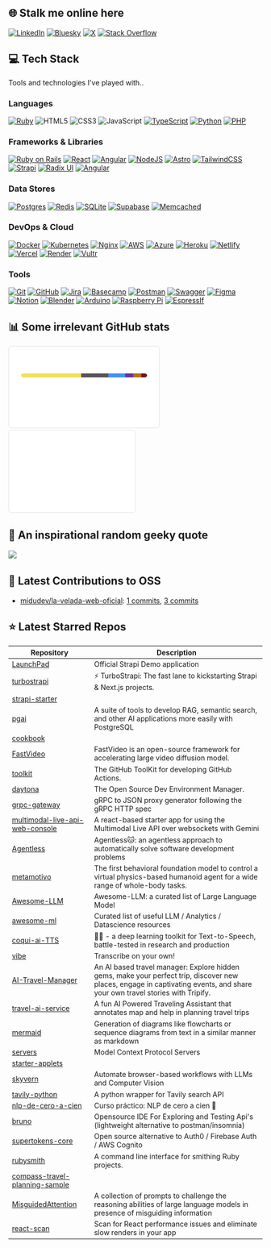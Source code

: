 ## 🌐 Stalk me online here
[![LinkedIn](https://img.shields.io/badge/LinkedIn-0a66c2.svg?logo=linkedin&logoColor=white)](https://linkedin.com/in/PJMARTORELL)
[![Bluesky](https://img.shields.io/badge/Bluesky-208bfe.svg?logo=bluesky&logoColor=white)](https://bsky.app/profile/pjmartorell.dev)
[![X](https://img.shields.io/badge/Twitter-222222.svg?logo=X&logoColor=white)](https://x.com/PJMARTORELL)
[![Stack Overflow](https://img.shields.io/badge/S✝ack%20Overflow-FE7A16.svg?logo=stackoverflow&logoColor=white)](https://stackoverflow.com/users/960819/pere-joan-martorell)

## 💻 Tech Stack
Tools and technologies I've played with..

### Languages
[![Ruby](https://img.shields.io/badge/ruby-%23CC342D.svg?style=for-the-badge&logo=ruby&logoColor=white)](https://www.ruby-lang.org/en/)
![HTML5](https://img.shields.io/badge/html5-%23E34F26.svg?style=for-the-badge&logo=html5&logoColor=white)
![CSS3](https://img.shields.io/badge/css3-%231572B6.svg?style=for-the-badge&logo=css3&logoColor=white)
![JavaScript](https://img.shields.io/badge/javascript-%23323330.svg?style=for-the-badge&logo=javascript&logoColor=%23F7DF1E)
[![TypeScript](https://img.shields.io/badge/typescript-%23007ACC.svg?style=for-the-badge&logo=typescript&logoColor=white)](https://www.typescriptlang.org/)
[![Python](https://img.shields.io/badge/python-3670A0?style=for-the-badge&logo=python&logoColor=ffdd54)](https://www.python.org/)
[![PHP](https://img.shields.io/badge/php-%23777BB4.svg?style=for-the-badge&logo=php&logoColor=white)](https://www.php.net/)

### Frameworks & Libraries
[![Ruby on Rails](https://img.shields.io/badge/rubyonrails-%23CC0000.svg?style=for-the-badge&logo=rubyonrails&logoColor=white)](https://rubyonrails.org/)
[![React](https://img.shields.io/badge/react-%2320232a.svg?style=for-the-badge&logo=react&logoColor=%2361DAFB)](https://react.dev/)
[![Angular](https://img.shields.io/badge/angular-E23237?style=for-the-badge&logo=angular&logoColor=white)](https://angular.dev/)
[![NodeJS](https://img.shields.io/badge/node.js-6DA55F?style=for-the-badge&logo=node.js&logoColor=white)](https://nodejs.org/)
[![Astro](https://img.shields.io/badge/astro-%232C2052.svg?style=for-the-badge&logo=astro&logoColor=white)](https://astro.build/)
[![TailwindCSS](https://img.shields.io/badge/tailwindcss-%2338B2AC.svg?style=for-the-badge&logo=tailwind-css&logoColor=white)](https://tailwindcss.com/)
[![Strapi](https://img.shields.io/badge/strapi-%232E7EEA.svg?style=for-the-badge&logo=strapi&logoColor=white)](https://strapi.io/)
[![Radix UI](https://img.shields.io/badge/radix%20ui-161618.svg?style=for-the-badge&logo=radix-ui&logoColor=white)](https://www.radix-ui.com/)
[![Angular](https://img.shields.io/badge/angular-E23237?style=for-the-badge&logo=angular&logoColor=white)](https://angular.dev/)

### Data Stores
[![Postgres](https://img.shields.io/badge/postgres-%23316192.svg?style=for-the-badge&logo=postgresql&logoColor=white)](https://www.postgresql.org/)
[![Redis](https://img.shields.io/badge/redis-%23DD0031.svg?style=for-the-badge&logo=redis&logoColor=white)](https://redis.io/)
[![SQLite](https://img.shields.io/badge/sqlite-%2307405e.svg?style=for-the-badge&logo=sqlite&logoColor=white)](https://www.sqlite.org/index.html)
[![Supabase](https://img.shields.io/badge/Supabase-3ECF8E?style=for-the-badge&logo=supabase&logoColor=white)](https://supabase.com/)
[![Memcached](https://img.shields.io/badge/memcached-0769AD?style=for-the-badge&logo=memcached&logoColor=white)](https://memcached.org/)

### DevOps & Cloud
[![Docker](https://img.shields.io/badge/docker-%230db7ed.svg?style=for-the-badge&logo=docker&logoColor=white)](https://www.docker.com/)
[![Kubernetes](https://img.shields.io/badge/kubernetes-%23326ce5.svg?style=for-the-badge&logo=kubernetes&logoColor=white)](https://kubernetes.io/)
[![Nginx](https://img.shields.io/badge/nginx-%23009639.svg?style=for-the-badge&logo=nginx&logoColor=white)](https://nginx.org/)
[![AWS](https://img.shields.io/badge/AWS-%23FF9900.svg?style=for-the-badge&logo=amazon-aws&logoColor=white)](https://aws.amazon.com/)
[![Azure](https://img.shields.io/badge/azure-%230072C6.svg?style=for-the-badge&logo=microsoftazure&logoColor=white)](https://azure.microsoft.com/)
[![Heroku](https://img.shields.io/badge/heroku-%23430098.svg?style=for-the-badge&logo=heroku&logoColor=white)](https://www.heroku.com/)
[![Netlify](https://img.shields.io/badge/netlify-%23000000.svg?style=for-the-badge&logo=netlify&logoColor=#00C7B7)](https://www.netlify.com/)
[![Vercel](https://img.shields.io/badge/vercel-%23000000.svg?style=for-the-badge&logo=vercel&logoColor=white)](https://vercel.com/)
[![Render](https://img.shields.io/badge/Render-%46E3B7.svg?style=for-the-badge&logo=render&logoColor=white)](https://render.com/)
[![Vultr](https://img.shields.io/badge/Vultr-007BFC.svg?style=for-the-badge&logo=vultr)](https://www.vultr.com/)

### Tools
[![Git](https://img.shields.io/badge/git-%23F05033.svg?style=for-the-badge&logo=git&logoColor=white)](https://git-scm.com/)
[![GitHub](https://img.shields.io/badge/github-%23121011.svg?style=for-the-badge&logo=github&logoColor=white)](https://github.com/)
[![Jira](https://img.shields.io/badge/jira-%230A0FFF.svg?style=for-the-badge&logo=jira&logoColor=white)](https://www.atlassian.com/software/jira)
[![Basecamp](https://img.shields.io/badge/basecamp-57D9A3.svg?style=for-the-badge&logo=basecamp&logoColor=white)](https://basecamp.com/)
[![Postman](https://img.shields.io/badge/Postman-FF6C37?style=for-the-badge&logo=postman&logoColor=white)](https://www.postman.com/)
[![Swagger](https://img.shields.io/badge/-Swagger-%23Clojure?style=for-the-badge&logo=swagger&logoColor=white)](https://swagger.io/)
[![Figma](https://img.shields.io/badge/figma-%23F24E1E.svg?style=for-the-badge&logo=figma&logoColor=white)](https://www.figma.com/)
[![Notion](https://img.shields.io/badge/Notion-%23000000.svg?style=for-the-badge&logo=notion&logoColor=white)](https://www.notion.so/)
[![Blender](https://img.shields.io/badge/blender-%23F5792A.svg?style=for-the-badge&logo=blender&logoColor=white)](https://www.blender.org/)
[![Arduino](https://img.shields.io/badge/-Arduino-00979D?style=for-the-badge&logo=Arduino&logoColor=white)](https://www.arduino.cc/)
[![Raspberry Pi](https://img.shields.io/badge/-Raspberry_Pi-C51A4A?style=for-the-badge&logo=Raspberry-Pi)](https://www.raspberrypi.org/)
[![EspressIf](https://img.shields.io/badge/esp32-E7352C?style=for-the-badge&logo=espressif&logoColor=white)](https://www.espressif.com/)

## 📊 Some irrelevant GitHub stats
<a href="https://www.linkedin.com/in/pjmartorell/"><img src="./assets/languages.svg" width="300px" height="164px" alt="Languages"></a>
<a href="https://www.linkedin.com/in/pjmartorell/"><img src="./assets/contributions.svg" height="164px" alt="Contributions"></a>

## 🦾 An inspirational random geeky quote
![](https://quotes-github-readme.vercel.app/api?type=horizontal&theme=radical)
<!-- LATEST_CONTRIBUTIONS_START -->
## 🤝 Latest Contributions to OSS

- [midudev/la-velada-web-oficial](https://github.com/midudev/la-velada-web-oficial): [1 commits](https://github.com/pjmartorell?tab=overview&from=2024-05-01&to=2024-05-31), [3 commits](https://github.com/pjmartorell?tab=overview&from=2024-05-01&to=2024-05-31)
<!-- LATEST_CONTRIBUTIONS_END -->

<!-- LATEST_STARRED_REPOS_START -->
## ⭐ Latest Starred Repos

| Repository | Description |
|------------|-------------|
| [LaunchPad](https://github.com/strapi/LaunchPad) | Official Strapi Demo application |
| [turbostrapi](https://github.com/sawden/turbostrapi) | ⚡ TurboStrapi: The fast lane to kickstarting Strapi & Next.js projects. |
| [strapi-starter](https://github.com/paloitsingapore/strapi-starter) |  |
| [pgai](https://github.com/timescale/pgai) | A suite of tools to develop RAG, semantic search, and other AI applications more easily with PostgreSQL |
| [cookbook](https://github.com/mistralai/cookbook) |  |
| [FastVideo](https://github.com/hao-ai-lab/FastVideo) | FastVideo is an open-source framework for accelerating large video diffusion model. |
| [toolkit](https://github.com/actions/toolkit) | The GitHub ToolKit for developing GitHub Actions. |
| [daytona](https://github.com/daytonaio/daytona) | The Open Source Dev Environment Manager. |
| [grpc-gateway](https://github.com/grpc-ecosystem/grpc-gateway) | gRPC to JSON proxy generator following the gRPC HTTP spec |
| [multimodal-live-api-web-console](https://github.com/google-gemini/multimodal-live-api-web-console) | A react-based starter app for using the Multimodal Live API over websockets with Gemini |
| [Agentless](https://github.com/OpenAutoCoder/Agentless) | Agentless🐱:  an agentless approach to automatically solve software development problems |
| [metamotivo](https://github.com/facebookresearch/metamotivo) | The first behavioral foundation model to control a virtual physics-based humanoid agent for a wide range of whole-body tasks. |
| [Awesome-LLM](https://github.com/Hannibal046/Awesome-LLM) | Awesome-LLM: a curated list of Large Language Model |
| [awesome-ml](https://github.com/underlines/awesome-ml) | Curated list of useful LLM / Analytics / Datascience resources |
| [coqui-ai-TTS](https://github.com/idiap/coqui-ai-TTS) | 🐸💬 - a deep learning toolkit for Text-to-Speech, battle-tested in research and production |
| [vibe](https://github.com/thewh1teagle/vibe) | Transcribe on your own! |
| [AI-Travel-Manager](https://github.com/thekaailashsharma/AI-Travel-Manager) | An AI based travel manager:  Explore hidden gems, make your perfect trip, discover new places, engage in captivating events, and share your own travel stories with Tripify. |
| [travel-ai-service](https://github.com/mjunaidca/travel-ai-service) | A fun AI Powered Traveling Assistant that annotates map and help in planning travel trips |
| [mermaid](https://github.com/mermaid-js/mermaid) | Generation of diagrams like flowcharts or sequence diagrams from text in a similar manner as markdown |
| [servers](https://github.com/modelcontextprotocol/servers) | Model Context Protocol Servers |
| [starter-applets](https://github.com/google-gemini/starter-applets) |  |
| [skyvern](https://github.com/Skyvern-AI/skyvern) | Automate browser-based workflows with LLMs and Computer Vision |
| [tavily-python](https://github.com/tavily-ai/tavily-python) | A python wrapper for Tavily search API |
| [nlp-de-cero-a-cien](https://github.com/somosnlp/nlp-de-cero-a-cien) | Curso práctico: NLP de cero a cien 🤗 |
| [bruno](https://github.com/usebruno/bruno) | Opensource IDE For Exploring and Testing Api's (lightweight alternative to postman/insomnia) |
| [supertokens-core](https://github.com/supertokens/supertokens-core) | Open source alternative to Auth0 / Firebase Auth / AWS Cognito  |
| [rubysmith](https://github.com/bkuhlmann/rubysmith) | A command line interface for smithing Ruby projects. |
| [compass-travel-planning-sample](https://github.com/FirebaseExtended/compass-travel-planning-sample) |  |
| [MisguidedAttention](https://github.com/cpldcpu/MisguidedAttention) | A collection of prompts to challenge the reasoning abilities of large language models in presence of misguiding information |
| [react-scan](https://github.com/aidenybai/react-scan) | Scan for React performance issues and eliminate slow renders in your app |
<!-- LATEST_STARRED_REPOS_END -->

